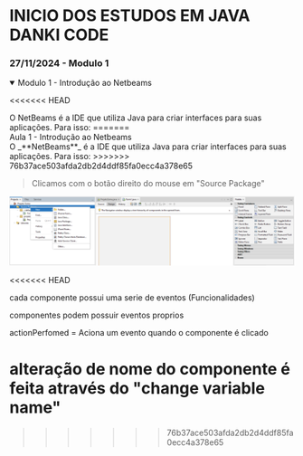 # INICIO DOS ESTUDOS EM JAVA DANKI CODE
### 27/11/2024 - Modulo 1 

<details open>

<<<<<<< HEAD
<summary>Modulo 1 - Introdução ao Netbeams</summary>
O NetBeams é a IDE que utiliza Java para criar interfaces para suas aplicações. Para isso:
=======
<summary>Aula 1 - Introdução ao Netbeams</summary>
O _**NetBeams**_ é a IDE que utiliza Java para criar interfaces para suas aplicações. Para isso:
>>>>>>> 76b37ace503afda2db2d4ddf85fa0ecc4a378e65

> Clicamos com o botão direito do mouse em "Source Package"

![](IMG/ImgCriaInterface.png)
</details>
<<<<<<< HEAD

cada componente possui uma serie de eventos (Funcionalidades)

componentes podem possuir eventos proprios

actionPerfomed = Aciona um evento quando o componente é clicado

alteração de nome do componente é feita através do "change variable name"
=======
>>>>>>> 76b37ace503afda2db2d4ddf85fa0ecc4a378e65

